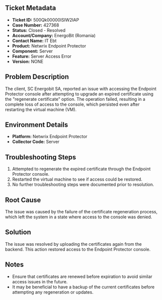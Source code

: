 ## Ticket Metadata
- **Ticket ID:** 500Qk00000ISIW2IAP
- **Case Number:** 427368
- **Status:** Closed - Resolved
- **Account/Company:** EnergoBit (Romania)
- **Contact Name:** IT Ebt
- **Product:** Netwrix Endpoint Protector
- **Component:** Server
- **Feature:** Server Access Error
- **Version:** NONE

## Problem Description
The client, SC Energobit SA, reported an issue with accessing the Endpoint Protector console after attempting to upgrade an expired certificate using the "regenerate certificate" option. The operation failed, resulting in a complete loss of access to the console, which persisted even after restarting the virtual machine (VM).

## Environment Details
- **Platform:** Netwrix Endpoint Protector
- **Collector Code:** Server

## Troubleshooting Steps
1. Attempted to regenerate the expired certificate through the Endpoint Protector console.
2. Restarted the virtual machine to see if access could be restored.
3. No further troubleshooting steps were documented prior to resolution.

## Root Cause
The issue was caused by the failure of the certificate regeneration process, which left the system in a state where access to the console was denied.

## Solution
The issue was resolved by uploading the certificates again from the backend. This action restored access to the Endpoint Protector console.

## Notes
- Ensure that certificates are renewed before expiration to avoid similar access issues in the future.
- It may be beneficial to have a backup of the current certificates before attempting any regeneration or updates.